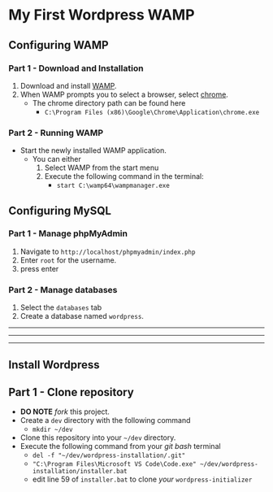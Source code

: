# My First Wordpress WAMP


## Configuring WAMP

### Part 1 - Download and Installation
1. Download and install [WAMP](https://sourceforge.net/projects/wampserver/files/WampServer%203/WampServer%203.0.0/wampserver3.1.9_x64.exe/download?use_mirror=newcontinuum&r=https%3A%2F%2Fsourceforge.net%2Fprojects%2Fwampserver%2Ffiles%2Flatest%2Fdownload).
2. When WAMP prompts you to select a browser, select [chrome](https://www.google.com/chrome/thank-you.html?statcb=1&installdataindex=defaultbrowser#).
    * The chrome directory path can be found here
        * `C:\Program Files (x86)\Google\Chrome\Application\chrome.exe`


### Part 2 - Running WAMP
* Start the newly installed WAMP application.
    * You can either
        1. Select WAMP from the start menu
        2. Execute the following command in the terminal:
            * `start C:\wamp64\wampmanager.exe`

## Configuring MySQL

### Part 1 - Manage phpMyAdmin
1. Navigate to `http://localhost/phpmyadmin/index.php`
2. Enter `root` for the username.
3. press enter

### Part 2 - Manage databases
1. Select the `databases` tab
2. Create a database named `wordpress`.

<hr><hr><hr>

## Install Wordpress

## Part 1 - Clone repository
* **DO NOTE** _fork_ this project.
* Create a `dev` directory with the following command
	* `mkdir ~/dev` 
* Clone this repository into your `~/dev` directory.
* Execute the following command from your _git bash_ terminal
	* `del -f "~/dev/wordpress-installation/.git"` 
	* `"C:\Program Files\Microsoft VS Code\Code.exe" ~/dev/wordpress-installation/installer.bat`
	* edit line 59 of `installer.bat` to clone _your_ `wordpress-initializer`